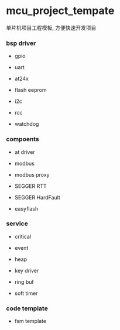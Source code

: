 # mcu_project_tempate
单片机项目工程模板, 方便快速开发项目

### bsp driver

* gpio

* uart

* at24x

* flash eeprom

* i2c

* rcc

* watchdog

### compoents

* at driver

* modbus

* modbus proxy

* SEGGER RTT

* SEGGER HardFault

* easyflash

### service

* critical

* event

* heap

* key driver

* ring buf

* soft timer

### code template

* fsm template
